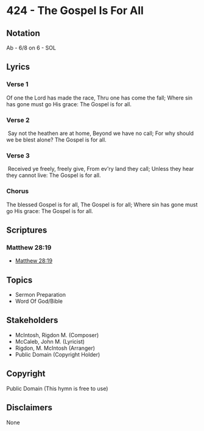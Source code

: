 # 424 - The Gospel Is For All

## Notation

Ab - 6/8 on 6 - SOL

## Lyrics

### Verse 1

Of one the Lord has made the race, Thru one has come the fall; Where sin has gone must go His grace: The Gospel is for all.

### Verse 2

 Say not the heathen are at home, Beyond we have no call; For why should we be blest alone? The Gospel is for all.


### Verse 3

 Received ye freely, freely give, From ev'ry land they call; Unless they hear they cannot live: The Gospel is for all.

### Chorus

The blessed Gospel is for all, The Gospel is for all; Where sin has gone must go His grace: The Gospel is for all.


## Scriptures

### Matthew 28:19

- [Matthew 28:19](https://www.biblegateway.com/passage/?search=Matthew%2028%3A19)


## Topics

- Sermon Preparation
- Word Of God/Bible

## Stakeholders

- McIntosh, Rigdon M. (Composer)
- McCaleb, John M. (Lyricist)
- Rigdon, M. McIntosh (Arranger)
- Public Domain (Copyright Holder)

## Copyright

Public Domain
(This hymn is free to use)

## Disclaimers

None

